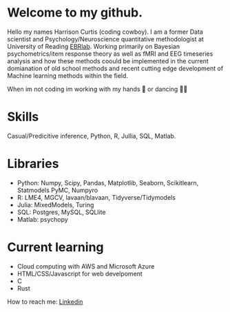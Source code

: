 # Welcome to my github.
Hello my names Harrison Curtis (coding cowboy). I am a former Data scientist and Psychology/Neuroscience quantitative methodologist at University of Reading [EBRlab](https://github.com/ebrlab). Working primarily on Bayesian psychometrics/item response theory as well as fMRI and EEG timeseries analysis and how these methods coould be implemented in the current domianation of old school methods and recent cutting edge development of Machine learning methods within the field. 

When im not coding im working with my hands 🔨 or dancing 🕺🏻

# Skills 
Casual/Predicitive inference, Python, R, Jullia, SQL, Matlab.
 
# Libraries
- Python: Numpy, Scipy, Pandas, Matplotlib, Seaborn, Scikitlearn, Statmodels PyMC, Numpyro
- R: LME4, MGCV, lavaan/blavaan, Tidyverse/Tidymodels
- Julia: MixedModels, Turing
- SQL: Postgres, MySQL, SQLlite
- Matlab: psychopy

# Current learning 
- Cloud computing with AWS and Microsoft Azure
- HTML/CSS/Javascript for web develpoment 
- C 
- Rust

How to reach me: 
                [Linkedin](https://www.linkedin.com/in/harrison-curtis-a2a0b41b5?lipi=urn%3Ali%3Apage%3Ad_flagship3_profile_view_base_contact_details%3BxxoPP6VuSP6Agi6EwTxieQ%3D%3D)


<!---
HPCurtis/HPCurtis is a ✨ special ✨ repository because its `README.md` (this file) appears on your GitHub profile.
You can click the Preview link to take a look at your changes.
--->

